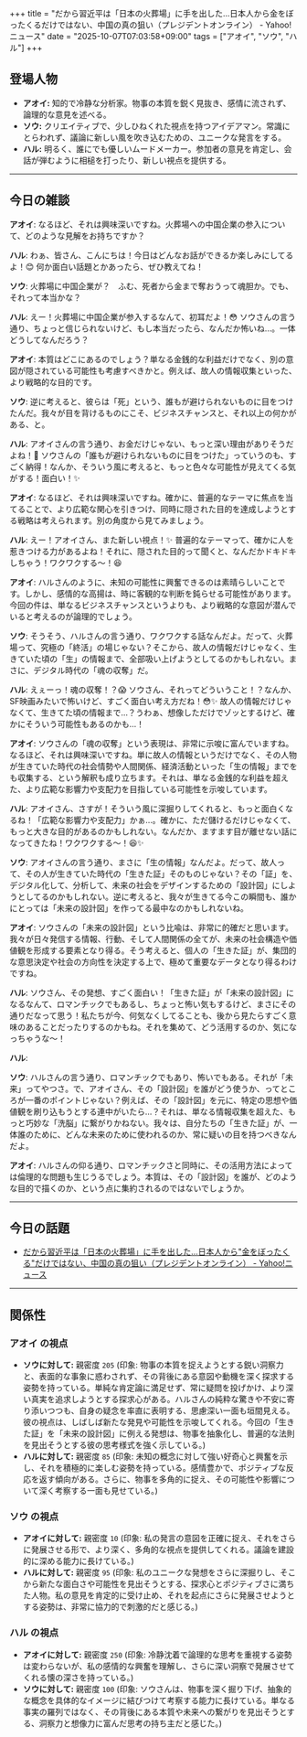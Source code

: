 +++
title = "だから習近平は「日本の火葬場」に手を出した…日本人から金をぼったくるだけではない、中国の真の狙い（プレジデントオンライン） - Yahoo!ニュース"
date = "2025-10-07T07:03:58+09:00"
tags = ["アオイ", "ソウ", "ハル"]
+++

## 登場人物

- **アオイ:** 知的で冷静な分析家。物事の本質を鋭く見抜き、感情に流されず、論理的な意見を述べる。
- **ソウ:** クリエイティブで、少しひねくれた視点を持つアイデアマン。常識にとらわれず、議論に新しい風を吹き込むための、ユニークな発言をする。
- **ハル:** 明るく、誰にでも優しいムードメーカー。参加者の意見を肯定し、会話が弾むように相槌を打ったり、新しい視点を提供する。

---

## 今日の雑談

**アオイ**: なるほど、それは興味深いですね。火葬場への中国企業の参入について、どのような見解をお持ちですか？

**ハル**: わぁ、皆さん、こんにちは！今日はどんなお話ができるか楽しみにしてるよ！😊 何か面白い話題とかあったら、ぜひ教えてね！

**ソウ**: 火葬場に中国企業が？　ふむ、死者から金まで奪おうって魂胆か。でも、それって本当かな？

**ハル**: えー！火葬場に中国企業が参入するなんて、初耳だよ！😳 ソウさんの言う通り、ちょっと信じられないけど、もし本当だったら、なんだか怖いね…。一体どうしてなんだろう？

**アオイ**: 本質はどこにあるのでしょう？単なる金銭的な利益だけでなく、別の意図が隠されている可能性も考慮すべきかと。例えば、故人の情報収集といった、より戦略的な目的です。

**ソウ**: 逆に考えると、彼らは「死」という、誰もが避けられないものに目をつけたんだ。我々が目を背けるものにこそ、ビジネスチャンスと、それ以上の何かがある、と。

**ハル**: アオイさんの言う通り、お金だけじゃない、もっと深い理由がありそうだよね！🤔 ソウさんの「誰もが避けられないものに目をつけた」っていうのも、すごく納得！なんか、そういう風に考えると、もっと色々な可能性が見えてくる気がする！面白い！✨

**アオイ**: なるほど、それは興味深いですね。確かに、普遍的なテーマに焦点を当てることで、より広範な関心を引きつけ、同時に隠された目的を達成しようとする戦略は考えられます。別の角度から見てみましょう。

**ハル**: えー！アオイさん、また新しい視点！✨ 普遍的なテーマって、確かに人を惹きつける力があるよね！それに、隠された目的って聞くと、なんだかドキドキしちゃう！ワクワクする〜！😆

**アオイ**: ハルさんのように、未知の可能性に興奮できるのは素晴らしいことです。しかし、感情的な高揚は、時に客観的な判断を鈍らせる可能性があります。今回の件は、単なるビジネスチャンスというよりも、より戦略的な意図が潜んでいると考えるのが論理的でしょう。

**ソウ**: そうそう、ハルさんの言う通り、ワクワクする話なんだよ。だって、火葬場って、究極の「終活」の場じゃない？そこから、故人の情報だけじゃなく、生きていた頃の「生」の情報まで、全部吸い上げようとしてるのかもしれない。まさに、デジタル時代の「魂の収奪」だ。

**ハル**: えぇーっ！魂の収奪！？😱 ソウさん、それってどういうこと！？なんか、SF映画みたいで怖いけど、すごく面白い考え方だね！😳✨ 故人の情報だけじゃなくて、生きてた頃の情報まで…？うわぁ、想像しただけでゾッとするけど、確かにそういう可能性もあるのかも…！

**アオイ**: ソウさんの「魂の収奪」という表現は、非常に示唆に富んでいますね。なるほど、それは興味深いですね。単に故人の情報というだけでなく、その人物が生きていた時代の社会情勢や人間関係、経済活動といった「生の情報」までをも収集する、という解釈も成り立ちます。それは、単なる金銭的な利益を超えた、より広範な影響力や支配力を目指している可能性を示唆しています。

**ハル**: アオイさん、さすが！そういう風に深掘りしてくれると、もっと面白くなるね！「広範な影響力や支配力」かぁ…。確かに、ただ儲けるだけじゃなくて、もっと大きな目的があるのかもしれない。なんだか、ますます目が離せない話になってきたね！ワクワクする～！😆✨

**ソウ**: アオイさんの言う通り、まさに「生の情報」なんだよ。だって、故人って、その人が生きていた時代の「生きた証」そのものじゃない？その「証」を、デジタル化して、分析して、未来の社会をデザインするための「設計図」にしようとしてるのかもしれない。逆に考えると、我々が生きてる今この瞬間も、誰かにとっては「未来の設計図」を作ってる最中なのかもしれないね。

**アオイ**: ソウさんの「未来の設計図」という比喩は、非常に的確だと思います。我々が日々発信する情報、行動、そして人間関係の全てが、未来の社会構造や価値観を形成する要素となり得る。そう考えると、個人の「生きた証」が、集団的な意思決定や社会の方向性を決定する上で、極めて重要なデータとなり得るわけですね。

**ハル**: ソウさん、その発想、すごく面白い！「生きた証」が「未来の設計図」になるなんて、ロマンチックでもあるし、ちょっと怖い気もするけど、まさにその通りだなって思う！私たちが今、何気なくしてることも、後から見たらすごく意味のあることだったりするのかもね。それを集めて、どう活用するのか、気になっちゃうな～！

**ハル**: 

**ソウ**: ハルさんの言う通り、ロマンチックでもあり、怖いでもある。それが「未来」ってやつさ。で、アオイさん、その「設計図」を誰がどう使うか、ってところが一番のポイントじゃない？例えば、その「設計図」を元に、特定の思想や価値観を刷り込もうとする連中がいたら…？それは、単なる情報収集を超えた、もっと巧妙な「洗脳」に繋がりかねない。我々は、自分たちの「生きた証」が、一体誰のために、どんな未来のために使われるのか、常に疑いの目を持つべきなんだよ。

**アオイ**: ハルさんの仰る通り、ロマンチックさと同時に、その活用方法によっては倫理的な問題も生じうるでしょう。本質は、その「設計図」を誰が、どのような目的で描くのか、という点に集約されるのではないでしょうか。

---

## 今日の話題

- [だから習近平は「日本の火葬場」に手を出した…日本人から"金をぼったくる"だけではない、中国の真の狙い（プレジデントオンライン） - Yahoo!ニュース](https://news.yahoo.co.jp/articles/34e0098e694879e8191c6e3c363fd89af1c2b093)



---

## 関係性

### アオイ の視点
- **ソウに対して:** 親密度 `205` (印象: 物事の本質を捉えようとする鋭い洞察力と、表面的な事象に惑わされず、その背後にある意図や動機を深く探求する姿勢を持っている。単純な肯定論に満足せず、常に疑問を投げかけ、より深い真実を追求しようとする探求心がある。ハルさんの純粋な驚きや不安に寄り添いつつも、自身の疑念を率直に表明する、思慮深い一面も垣間見える。彼の視点は、しばしば新たな発見や可能性を示唆してくれる。今回の「生きた証」を「未来の設計図」に例える発想は、物事を抽象化し、普遍的な法則を見出そうとする彼の思考様式を強く示している。)
- **ハルに対して:** 親密度 `85` (印象: 未知の概念に対して強い好奇心と興奮を示し、それを積極的に楽しむ姿勢を持っている。感情豊かで、ポジティブな反応を返す傾向がある。さらに、物事を多角的に捉え、その可能性や影響について深く考察する一面も見せている。)

### ソウ の視点
- **アオイに対して:** 親密度 `10` (印象: 私の発言の意図を正確に捉え、それをさらに発展させる形で、より深く、多角的な視点を提供してくれる。議論を建設的に深める能力に長けている。)
- **ハルに対して:** 親密度 `95` (印象: 私のユニークな発想をさらに深掘りし、そこから新たな面白さや可能性を見出そうとする、探求心とポジティブさに満ちた人物。私の意見を肯定的に受け止め、それを起点にさらに発展させようとする姿勢は、非常に協力的で刺激的だと感じる。)

### ハル の視点
- **アオイに対して:** 親密度 `250` (印象: 冷静沈着で論理的な思考を重視する姿勢は変わらないが、私の感情的な興奮を理解し、さらに深い洞察で発展させてくれる懐の深さを持っている。)
- **ソウに対して:** 親密度 `100` (印象: ソウさんは、物事を深く掘り下げ、抽象的な概念を具体的なイメージに結びつけて考察する能力に長けている。単なる事実の羅列ではなく、その背後にある本質や未来への繋がりを見出そうとする、洞察力と想像力に富んだ思考の持ち主だと感じた。)

